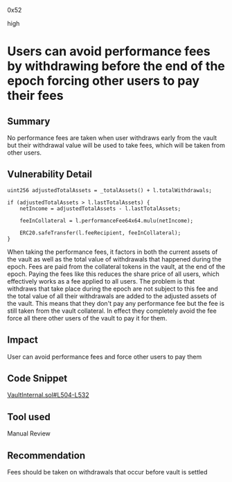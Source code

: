 0x52

high

# Users can avoid performance fees by withdrawing before the end of the epoch forcing other users to pay their fees

## Summary

No performance fees are taken when user withdraws early from the vault but their withdrawal value will be used to take fees, which will be taken from other users.

## Vulnerability Detail

    uint256 adjustedTotalAssets = _totalAssets() + l.totalWithdrawals;

    if (adjustedTotalAssets > l.lastTotalAssets) {
        netIncome = adjustedTotalAssets - l.lastTotalAssets;

        feeInCollateral = l.performanceFee64x64.mulu(netIncome);

        ERC20.safeTransfer(l.feeRecipient, feeInCollateral);
    }

When taking the performance fees, it factors in both the current assets of the vault as well as the total value of withdrawals that happened during the epoch. Fees are paid from the collateral tokens in the vault, at the end of the epoch. Paying the fees like this reduces the share price of all users, which effectively works as a fee applied to all users. The problem is that withdraws that take place during the epoch are not subject to this fee and the total value of all their withdrawals are added to the adjusted assets of the vault. This means that they don't pay any performance fee but the fee is still taken from the vault collateral. In effect they completely avoid the fee force all there other users of the vault to pay it for them.

## Impact

User can avoid performance fees and force other users to pay them

## Code Snippet

[VaultInternal.sol#L504-L532](https://github.com/sherlock-audit/2022-09-knox/blob/main/knox-contracts/contracts/vault/VaultInternal.sol#L504-L532)

## Tool used

Manual Review

## Recommendation

Fees should be taken on withdrawals that occur before vault is settled